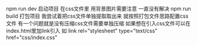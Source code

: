 
npm run dev 启动项目  在css文件里 用背景图片需要注意 一直没有解决
npm run build 打包项目  我尝试着把css文件单独提取取出来 就按照打包文件思路配置css文件 
                           有一个问题就是没有压缩css文件需要单独压缩  如果想在引入css文件可以在index.html里加link引入 
                           如 link rel="stylesheet" type="text/css" href="css/index.css"

